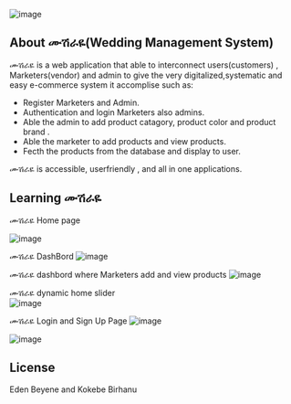 ![image](https://user-images.githubusercontent.com/102972833/224229094-0249faec-488e-4a69-89dd-979e35177ab1.png)

## About ሙሽራዬ(Wedding Management System)

ሙሽራዬ is a web application that able to interconnect users(customers) , Marketers(vendor) and admin to give the very digitalized,systematic and easy e-commerce system it accomplise such as:

- Register Marketers and Admin.
- Authentication and login Marketers also admins.
- Able the admin to add product catagory, product color and product brand .  
- Able the marketer to add products and view products.
- Fecth the products from the database and display to user.


ሙሽራዬ is accessible, userfriendly , and all in one applications.

## Learning ሙሽራዬ

ሙሽራዬ Home page 

![image](https://user-images.githubusercontent.com/102972833/224229094-0249faec-488e-4a69-89dd-979e35177ab1.png)

ሙሽራዬ DashBord 
![image](https://user-images.githubusercontent.com/102972833/224228159-71d90573-a0d2-48c7-8431-2d9eb609d8a0.png)

ሙሽራዬ dashbord  where Marketers add and view products 
![image](https://user-images.githubusercontent.com/102972833/224228346-87e3ed71-5c3a-48c1-9653-af9a2498cee7.png)

ሙሽራዬ dynamic home slider   
![image](https://user-images.githubusercontent.com/102972833/224228720-d9ffc97d-de22-4b22-a33e-026f6c2d70e9.png)

ሙሽራዬ Login and Sign Up Page 
![image](https://user-images.githubusercontent.com/102972833/224229186-7584a2a3-82ba-4dde-aaf2-1c0e76d652e3.png)

![image](https://user-images.githubusercontent.com/102972833/224229266-413b38ad-c5b4-4cc9-82cf-36916190b39e.png)


## License

Eden Beyene and Kokebe Birhanu
